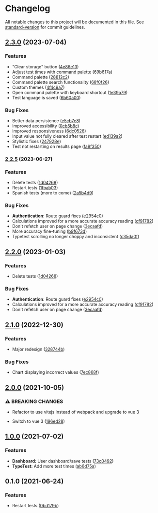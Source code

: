 # Changelog

All notable changes to this project will be documented in this file. See [standard-version](https://github.com/conventional-changelog/standard-version) for commit guidelines.

## [2.3.0](https://github.com/ntenebruso/TypeTest/compare/v2.2.5...v2.3.0) (2023-07-04)


### Features

* "Clear storage" button ([4e86e13](https://github.com/ntenebruso/TypeTest/commit/4e86e133a91cc85ae80a7af598a4bc533b674abc))
* Adjust test times with command palette ([69b617a](https://github.com/ntenebruso/TypeTest/commit/69b617a821cd50cbd71a21a624f63568741f394f))
* Command palette ([28812c2](https://github.com/ntenebruso/TypeTest/commit/28812c2cd232617c8776c506afa3a774fbf414f4))
* Command palette search functionality ([68f0f26](https://github.com/ntenebruso/TypeTest/commit/68f0f26340fbe082334326053cb089ebc566b668))
* Custom themes ([4f4c9a7](https://github.com/ntenebruso/TypeTest/commit/4f4c9a7e1f716ddf4eb8284b0e42dadf858b5cac))
* Open command palette with keyboard shortcut ([1e39a79](https://github.com/ntenebruso/TypeTest/commit/1e39a7957c828f51978d8cf715c75ee2a6aa6f0d))
* Test language is saved ([6b60a00](https://github.com/ntenebruso/TypeTest/commit/6b60a003971b78162a898add618862b1f56a0908))


### Bug Fixes

* Better data persistence ([e5cb7e8](https://github.com/ntenebruso/TypeTest/commit/e5cb7e82b2f8e38c60382234965ceee8d878caa3))
* Improved accessibility ([0cb5b8c](https://github.com/ntenebruso/TypeTest/commit/0cb5b8c23f8b69a216251eb4e9a03d7d6f8ef533))
* Improved responsiveness ([6dc0528](https://github.com/ntenebruso/TypeTest/commit/6dc0528a9aaad41443331f9eb3e86dede711de5c))
* Input value not fully cleared after test restart ([ed139a2](https://github.com/ntenebruso/TypeTest/commit/ed139a28d88448063ffd1888435c03acd6706645))
* Stylistic fixes ([247928e](https://github.com/ntenebruso/TypeTest/commit/247928e75af79e492ac7f32ae922e94dba947a37))
* Test not restarting on results page ([fa9f350](https://github.com/ntenebruso/TypeTest/commit/fa9f350525146bc95aa4b94cbfccaf87351982b8))

### [2.2.5](https://github.com/ntenebruso/TypeTest/compare/v2.1.0...v2.2.5) (2023-06-27)


### Features

* Delete tests ([1d04268](https://github.com/ntenebruso/TypeTest/commit/1d042686894629501ba7615349f919d67b94a13f))
* Restart tests ([1fbab03](https://github.com/ntenebruso/TypeTest/commit/1fbab03c6e112c30936304f41aedda84b2e1a3fa))
* Spanish tests (more to come) ([2a5b4d9](https://github.com/ntenebruso/TypeTest/commit/2a5b4d95ad9efff6010dd102bd401e1014328059))


### Bug Fixes

* **Authentication:** Route guard fixes ([e2954c0](https://github.com/ntenebruso/TypeTest/commit/e2954c0642a17cdda123d117b40a30332c03d03e))
* Calculations improved for a more accurate accuracy reading ([cf91782](https://github.com/ntenebruso/TypeTest/commit/cf917823c4a97c7ad0e22ae65746650eabae5f08))
* Don't refetch user on page change ([3ecaafd](https://github.com/ntenebruso/TypeTest/commit/3ecaafda54e22c25c8d0ef8c8d352a6a45f80a8f))
* More accuracy fine-tuning ([b9f673d](https://github.com/ntenebruso/TypeTest/commit/b9f673dbd14d858b7c1d19bc4d3a9e025c86bf29))
* Typetest scrolling no longer choppy and inconsistent ([c35da0f](https://github.com/ntenebruso/TypeTest/commit/c35da0fa656df2dbd2709968ffc05f75f9583c48))

## [2.2.0](https://github.com/ntenebruso/TypeTest/compare/v2.1.0...v2.2.0) (2023-01-03)


### Features

* Delete tests ([1d04268](https://github.com/ntenebruso/TypeTest/commit/1d042686894629501ba7615349f919d67b94a13f))


### Bug Fixes

* **Authentication:** Route guard fixes ([e2954c0](https://github.com/ntenebruso/TypeTest/commit/e2954c0642a17cdda123d117b40a30332c03d03e))
* Calculations improved for a more accurate accuracy reading ([cf91782](https://github.com/ntenebruso/TypeTest/commit/cf917823c4a97c7ad0e22ae65746650eabae5f08))
* Don't refetch user on page change ([3ecaafd](https://github.com/ntenebruso/TypeTest/commit/3ecaafda54e22c25c8d0ef8c8d352a6a45f80a8f))

## [2.1.0](https://github.com/ntenebruso/TypeTest/compare/v2.0.0...v2.1.0) (2022-12-30)


### Features

* Major redesign ([328744b](https://github.com/ntenebruso/TypeTest/commit/328744b428f84df4a702b67b37ae5d8b35e46c00))


### Bug Fixes

* Chart displaying incorrect values ([7ec868f](https://github.com/ntenebruso/TypeTest/commit/7ec868fb772635e3be4dc74ffa89e175cd87eb43))

## [2.0.0](https://github.com/ntenebruso/TypeTest/compare/v1.0.0...v2.0.0) (2021-10-05)


### ⚠ BREAKING CHANGES

* Refactor to use vitejs instead of webpack and upgrade to vue 3

* Switch to vue 3 ([196ed28](https://github.com/ntenebruso/TypeTest/commit/196ed283a9373cb29bb70eb23524eb157550e73d))

## [1.0.0](https://github.com/ntenebruso/TypeTest/compare/v0.1.0...v1.0.0) (2021-07-02)


### Features

* **Dashboard:** User dashboard/save tests ([73c0492](https://github.com/ntenebruso/TypeTest/commit/73c04929009744bb9b5b5392b8c37c90add6f2d1))
* **TypeTest:** Add more test times ([ab6d75a](https://github.com/ntenebruso/TypeTest/commit/ab6d75a005bf283787938e8000bc7d46819a603c))

## 0.1.0 (2021-06-24)


### Features

* Restart tests ([0bd179b](https://github.com/ntenebruso/TypeTest/commit/0bd179b2a9b85318d7f357beb9651c4f31cf53ba))
